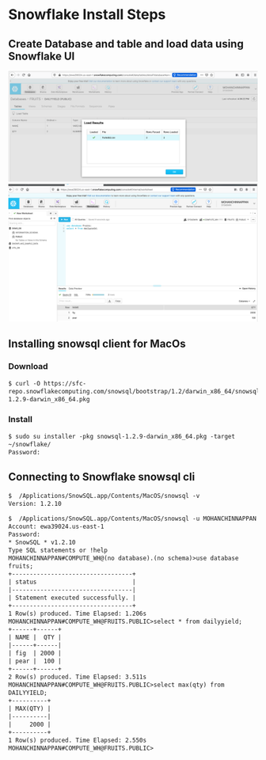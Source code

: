 # Snowflake Install Steps

## Create Database and table and load data using Snowflake UI
![snowflake ui1](img/sflake-load-1.png)
![snowflake ui1](img/sflake-load-2.png)


## Installing snowsql client for MacOs

### Download
```
$ curl -O https://sfc-repo.snowflakecomputing.com/snowsql/bootstrap/1.2/darwin_x86_64/snowsql-1.2.9-darwin_x86_64.pkg
```

### Install
```
$ sudo su installer -pkg snowsql-1.2.9-darwin_x86_64.pkg -target ~/snowflake/  
Password:

```
## Connecting to Snowflake snowsql cli


```
$  /Applications/SnowSQL.app/Contents/MacOS/snowsql -v
Version: 1.2.10
```

```
$  /Applications/SnowSQL.app/Contents/MacOS/snowsql -u MOHANCHINNAPPAN
Account: ewa39024.us-east-1             
Password: 
* SnowSQL * v1.2.10
Type SQL statements or !help
MOHANCHINNAPPAN#COMPUTE_WH@(no database).(no schema)>use database fruits;
+----------------------------------+                                            
| status                           |
|----------------------------------|
| Statement executed successfully. |
+----------------------------------+
1 Row(s) produced. Time Elapsed: 1.206s
MOHANCHINNAPPAN#COMPUTE_WH@FRUITS.PUBLIC>select * from dailyyield;
+------+------+                                                                 
| NAME |  QTY |
|------+------|
| fig  | 2000 |
| pear |  100 |
+------+------+
2 Row(s) produced. Time Elapsed: 3.511s
MOHANCHINNAPPAN#COMPUTE_WH@FRUITS.PUBLIC>select max(qty) from DAILYYIELD;
+----------+                                                                    
| MAX(QTY) |
|----------|
|     2000 |
+----------+
1 Row(s) produced. Time Elapsed: 2.550s
MOHANCHINNAPPAN#COMPUTE_WH@FRUITS.PUBLIC>



```
